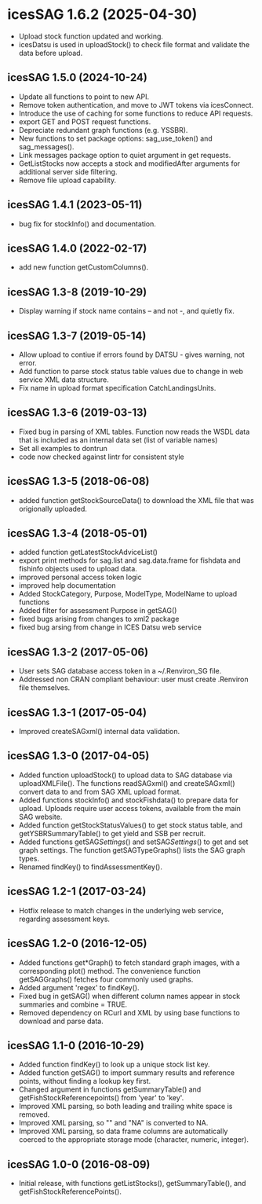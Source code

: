 # icesSAG 1.6.2 (2025-04-30)

* Upload stock function updated and working.
* icesDatsu is used in uploadStock() to check file format and validate the
  data before upload.

## icesSAG 1.5.0 (2024-10-24)

* Update all functions to point to new API.
* Remove token authentication, and move to JWT tokens via icesConnect.
* Introduce the use of caching for some functions to reduce API requests.
* export GET and POST request functions.
* Depreciate redundant graph functions (e.g. YSSBR).
* New functions to set package options: sag_use_token() and sag_messages().
* Link messages package option to quiet argument in get requests.
* GetListStocks now accepts a stock and modifiedAfter arguments
 for additional server side filtering.
* Remove file upload capability.

## icesSAG 1.4.1 (2023-05-11)

* bug fix for stockInfo() and documentation.

## icesSAG 1.4.0 (2022-02-17)

* add new function getCustomColumns().

## icesSAG 1.3-8 (2019-10-29)

* Display warning if stock name contains – and not -, and quietly fix.

## icesSAG 1.3-7 (2019-05-14)

* Allow upload to contiue if errors found by DATSU - gives warning, not error.
* Add function to parse stock status table values due to change in web service
  XML data structure.
* Fix name in upload format specification CatchLandingsUnits.

## icesSAG 1.3-6 (2019-03-13)

* Fixed bug in parsing of XML tables.  Function now reads the WSDL data that is
  included as an internal data set (list of variable names)
* Set all examples to dontrun
* code now checked against lintr for consistent style

## icesSAG 1.3-5 (2018-06-08)

* added function getStockSourceData() to download the XML file that was
  origionally uploaded.

## icesSAG 1.3-4 (2018-05-01)

* added function getLatestStockAdviceList()
* export print methods for sag.list and sag.data.frame for fishdata and fishinfo
  objects used to upload data.
* improved personal access token logic
* improved help documentation
* Added StockCategory, Purpose, ModelType, ModelName to upload functions
* Added filter for assessment Purpose in getSAG()
* fixed bugs arising from changes to xml2 package
* fixed bug arsing from change in ICES Datsu web service

## icesSAG 1.3-2 (2017-05-06)

* User sets SAG database access token in a ~/.Renviron_SG file.
* Addressed non CRAN compliant behaviour: user must create .Renviron file
  themselves.

## icesSAG 1.3-1 (2017-05-04)

* Improved createSAGxml() internal data validation.

## icesSAG 1.3-0 (2017-04-05)

* Added function uploadStock() to upload data to SAG database via
  uploadXMLFile(). The functions readSAGxml() and createSAGxml() convert data to
  and from SAG XML upload format.
* Added functions stockInfo() and stockFishdata() to prepare data for upload.
  Uploads require user access tokens, available from the main SAG website.
* Added function getStockStatusValues() to get stock status table, and
  getYSBRSummaryTable() to get yield and SSB per recruit.
* Added functions getSAG*Settings*() and setSAG*Settings*() to get and set graph
  settings. The function getSAGTypeGraphs() lists the SAG graph types.
* Renamed findKey() to findAssessmentKey().

## icesSAG 1.2-1 (2017-03-24)

* Hotfix release to match changes in the underlying web service, regarding
  assessment keys.

## icesSAG 1.2-0 (2016-12-05)

* Added functions get*Graph() to fetch standard graph images, with a
  corresponding plot() method. The convenience function getSAGGraphs() fetches
  four commonly used graphs.
* Added argument 'regex' to findKey().
* Fixed bug in getSAG() when different column names appear in stock summaries
  and combine = TRUE.
* Removed dependency on RCurl and XML by using base functions to download and
  parse data.

## icesSAG 1.1-0 (2016-10-29)

* Added function findKey() to look up a unique stock list key.
* Added function getSAG() to import summary results and reference points,
  without finding a lookup key first.
* Changed argument in functions getSummaryTable() and
  getFishStockReferencepoints() from 'year' to 'key'.
* Improved XML parsing, so both leading and trailing white space is removed.
* Improved XML parsing, so "" and "NA" is converted to NA.
* Improved XML parsing, so data frame columns are automatically coerced to the
  appropriate storage mode (character, numeric, integer).

## icesSAG 1.0-0 (2016-08-09)

* Initial release, with functions getListStocks(), getSummaryTable(), and
  getFishStockReferencePoints().
